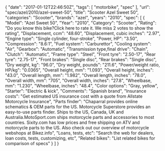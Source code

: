 {
    "date": "2017-01-12T22:46:50Z",
    "tags": [
        "motorbike",
        "spec"
    ],
    "url": "spec\/azel\/2010\/azel-sweet-50",
    "title": "Scooter Azel Sweet 50",
    "categories": "Scooter",
    "brands": "azel",
    "years": "2010",
    "spec": [
        {
            "Model": "Azel Sweet 50",
            "Year": "2010",
            "Category": "Scooter",
            "Rating": "Do you know this bike?Click here to rate it. We miss 2 votes to show the rating",
            "Displacement, ccm": "48.60",
            "Displacement, cubic inches": "2.97",
            "Engine type": "Single cylinder, four-stroke",
            "Power, HP": "3.50",
            "Compression": "8.6:1",
            "Fuel system": "Carburettor",
            "Cooling system": "Air",
            "Gearbox": "Automatic",
            "Transmission type,final drive": "Chain",
            "Clutch": "Automatic",
            "Frame type": "Steel",
            "Front tyre": "2.50-17",
            "Rear tyre": "2.75-17",
            "Front brakes": "Single disc",
            "Rear brakes": "Single disc",
            "Dry weight, kg": "96.0",
            "Dry weight, pounds": "211.6",
            "Power\/weight ratio, HP\/kg": "0.0365",
            "Overall height, mm": "1.093",
            "Overall height, inches": "43.0",
            "Overall length, mm": "1.982",
            "Overall length, inches": "78.0",
            "Overall width, mm": "705",
            "Overall width, inches": "27.8",
            "Wheelbase, mm": "1.230",
            "Wheelbase, inches": "48.4",
            "Color options": "Gray, yellow",
            "Starter": "Electric & kick",
            "Comments": "Spanish brand",
            "Insurance costs": "Get estimated US insurance cost with a quote from Allstate Motorcycle Insurance",
            "Parts finder": "Chaparral provides online schematics & OEM parts for the US.   Motorcycle Superstore provides an easy-to-use parts finder. Ships to the US, Canada, UK and Australia.MotoSport.com ships motorcycle parts and accessories to most countries.    Sixity.com has low prices and free shipping on ATV and motorcycle parts to the US. Also check out our overview of motorcycle webshops at Bikez.info",
            "Loans, tests, etc": "Search the web for dealers, loan costs, tests, customizing, etc",
            "Related bikes": "List related bikes for comparison of specs"
        }
    ]
}